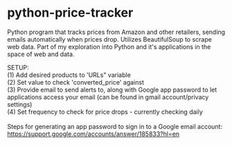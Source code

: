 # python-price-tracker
Python program that tracks prices from Amazon and other retailers, sending emails automatically when prices drop. Utilizes BeautifulSoup to scrape web data. Part of my exploration into Python and it's applications in the space of web and data. 

 SETUP:<br>
 (1) Add desired products to 'URLs" variable<br>
 (2) Set value to check 'converted_price' against<br>
 (3) Provide email to send alerts to, along with Google app password to let applications access your email (can be found in gmail account/privacy settings) <br>
 (4) Set frequency to check for price drops - currently checking daily<br>
<br>
 Steps for generating an app password to sign in to a Google email account: https://support.google.com/accounts/answer/185833?hl=en
